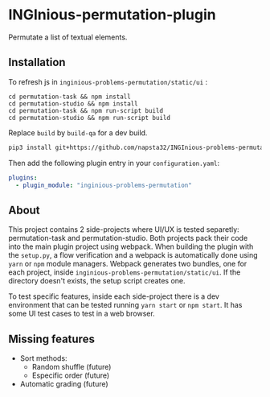 # INGInious-permutation-plugin

Permutate a list of textual elements.

## Installation

To refresh js in `inginious-problems-permutation/static/ui` :
```
cd permutation-task && npm install
cd permutation-studio && npm install
cd permutation-task && npm run-script build
cd permutation-studio && npm run-script build
```
Replace `build` by `build-qa` for a dev build.

```zsh
pip3 install git+https://github.com/napsta32/INGInious-problems-permutation
```
Then add the following plugin entry in your ```configuration.yaml```:
```yaml
plugins:
  - plugin_module: "inginious-problems-permutation"
```

## About

This project contains 2 side-projects where UI/UX is tested separetly: permutation-task and permutation-studio. Both projects pack their code into the main plugin project using webpack. When building the plugin with the `setup.py`, a flow verification and a webpack is automatically done using `yarn` or `npm` module managers. Webpack generates two bundles, one for each project, inside `inginious-problems-permutation/static/ui`. If the directory doesn't exists, the setup script creates one.

To test specific features, inside each side-project there is a dev environment that can be tested running `yarn start` or `npm start`. It has some UI test cases to test in a web browser.

## Missing features

- Sort methods:
  - Random shuffle (future)
  - Especific order (future)
- Automatic grading (future)
